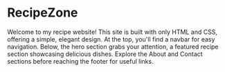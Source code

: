 # RecipeZone
 Welcome to my recipe website! This site is built with only HTML and CSS, offering a simple, elegant design. At the top, you'll find a navbar for easy navigation. Below, the hero section grabs your attention, a featured recipe section showcasing delicious dishes. Explore the About and Contact sections before reaching the footer for useful links.
